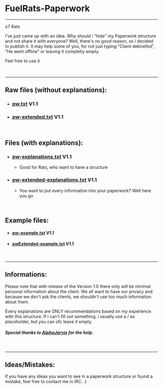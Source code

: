 # FuelRats-Paperwork

---

o7 Rats

I've just came up with an idea. Why should i "hide" my Paperwork structure and not share it with everyone? Well, there's no good reason, so i decided to publish it. It may help some of you, for not just typing "Client debriefed", "He went offline" or leaving it completly empty.

Feel free to use it

<br>

---

## Raw files (without explanations):

- ### [pw.txt](https://github.com/CyberHD1811/FuelRats-Paperwork/blob/master/Paperwork/pw.txt) V1.1

- ### [pw-extended.txt](https://github.com/CyberHD1811/FuelRats-Paperwork/blob/master/Paperwork/pw-extended.txt) V1.1

<br>

## Files (with explanations):

- ### [pw-explanations.txt](https://github.com/CyberHD1811/FuelRats-Paperwork/blob/master/Paperwork/pw-explanations.txt) V1.1
    - Good for Rats, who want to have a structure

- ### [pw-extended-explanations.txt](https://github.com/CyberHD1811/FuelRats-Paperwork/blob/master/Paperwork/pw-extended-explanations.txt) V1.1
    - You want to put every information into your paperwork? Well here you go

<br>

## Example files:

- #### [pw-example.txt](https://github.com/CyberHD1811/FuelRats-Paperwork/blob/master/Paperwork/pw-example.txt) V1.1

- #### [pwExtended-example.txt](https://github.com/CyberHD1811/FuelRats-Paperwork/blob/master/Paperwork/pw-extended-example.txt) V1.1

<br>

---

## Informations:

Please note that with release of the Version 1.0 there only will be minimal personal information about the client. We all want to have our privacy and because we don't ask the clients, we shouldn't use too much information about them.

Every explanations are ONLY recommendations based on my experience with this structure.
If i can't fill out something, i usually use a / as placeholder, but you can ofc leave it empty.


##### Special thanks to [AlphaJarvis](https://github.com/AlphaJarvis) for the help.

<br>

---

## Ideas/Mistakes:

If you have any ideas you want to see in a paperwork structure or found a mistake, feel free to contact me in IRC. :)